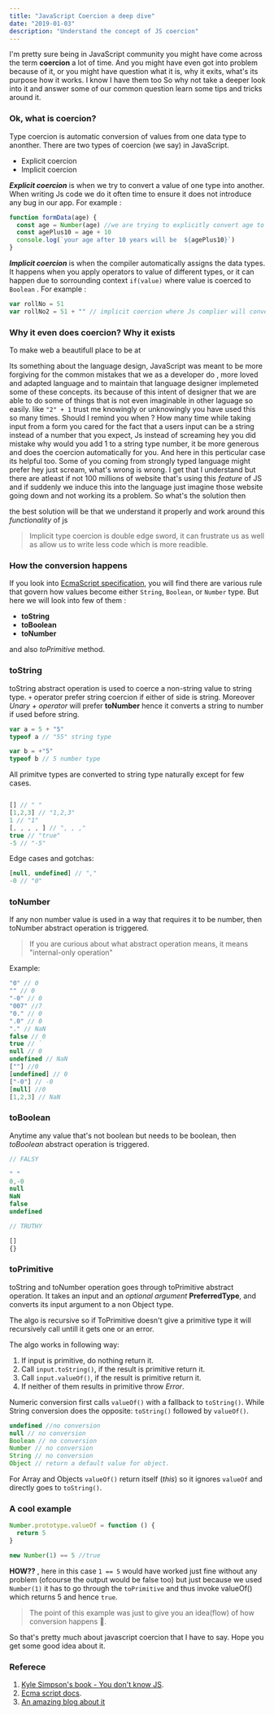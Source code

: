 ```yaml
---
title: "JavaScript Coercion a deep dive"
date: "2019-01-03"
description: "Understand the concept of JS coercion"
---
```


I'm pretty sure being in JavaScript community you might have come across the term **coercion** a lot of time. And you might have even got into problem because of it, or you might have question what it is, why it exits, what's its purpose how it works. I know I have them too So why not take a deeper look into it and answer some of our common question learn some tips and tricks around it.

### Ok, what is coercion?

Type coercion is automatic conversion of values from one data type to anonther. There are two types of coercion (we say) in JavaScript.

- Explicit coercion
- Implicit coercion

_**Explicit coercion**_ is when we try to convert a value of one type into another. When writing Js code we do it often time to ensure it does not introduce any bug in our app. For example :

```js
function formData(age) {
  const age = Number(age) //we are trying to explicitly convert age to number
  const agePlus10 = age + 10
  console.log(`your age after 10 years will be  ${agePlus10}`)
}
```

_**Implicit coercion**_ is when the compiler automatically assigns the data types. It happens when you apply operators to value of different types, or it can happen due to sorrounding context `if(value)` where value is coerced to `Boolean` . For example :

```js
var rollNo = 51
var rollNo2 = 51 + "" // implicit coercion where Js complier will convert rollNo2 to "51" a string type
```

### Why it even does coercion? Why it exists

To make web a beautifull place to be at

Its something about the language design, JavaScript was meant to be more forgiving for the common mistakes that we as a developer do , more loved and adapted language and to maintain that language designer implemeted some of these concepts. its because of this intent of designer that we are able to do some of things that is not even imaginable in other laguage so easily. like `"2" + 1` trust me knowingly or unknowingly you have used this so many times. Should I remind you when ? How many time while taking input from a form you cared for the fact that a users input can be a string instead of a number that you expect, Js instead of screaming hey you did mistake why would you add 1 to a string type number, it be more generous and does the coercion automatically for you. And here in this perticular case its helpful too. Some of you coming from strongly typed language might prefer hey just scream, what's wrong is wrong. I get that I understand but there are atleast if not 100 millions of website that's using this _feature_ of JS and if suddenly we induce this into the language just imagine those website going down and not working its a problem. So what's the solution then

the best solution will be that we understand it properly and work around this _functionality_ of js

> Implicit type coercion is double edge sword, it can frustrate us as well as allow us to write less code which is more readible.

### How the conversion happens

If you look into [EcmaScript specification](https://www.ecma-international.org/ecma-262/5.1/#sec-9), you will find there are various rule that govern how values become either `String`, `Boolean`, or `Number` type. But here we will look into few of them :

- **toString**
- **toBoolean**
- **toNumber**

and also _toPrimitive_ method.

### toString

toString abstract operation is used to coerce a non-string value to string type. `+` operator prefer string coercion if either of side is string. Moreover _Unary + operator_ will prefer **toNumber** hence it converts a string to number if used before string.

```js
var a = 5 + "5"
typeof a // "55" string type

var b = +"5"
typeof b // 5 number type
```

All primitve types are converted to string type naturally except for few cases.

```js

[] // " "
[1,2,3] // "1,2,3"
1 // "1"
[, , , , ] // ", , ,"
true // "true"
-5 // "-5"

```

Edge cases and gotchas:

<!-- prettier-ignore-start -->

```js
[null, undefined] // ","
-0 // "0"
```
<!-- prettier-ignore-end -->

### toNumber

If any non number value is used in a way that requires it to be number, then toNumber abstract operation is triggered.

> If you are curious about what abstract operation means, it means "internal-only operation"

Example:

<!-- prettier-ignore-start -->

```js
"0" // 0
"" // 0
"-0" // 0
"007" //7
"0." // 0
".0" // 0
"." // NaN
false // 0
true // `
null // 0
undefined // NaN
[""] //0
[undefined] // 0
["-0"] // -0
[null] //0
[1,2,3] // NaN

```
<!-- prettier-ignore-end -->

### toBoolean

Anytime any value that's not boolean but needs to be boolean, then _toBoolean_ abstract operation is triggered.

```js
// FALSY

" "
0,-0
null
NaN
false
undefined

// TRUTHY

[]
{}
```

### toPrimitive

toString and toNumber operation goes through toPrimitive abstract operation. It takes an input and an _optional argument_ **PreferredType**, and converts its input argument to a non Object type.

The algo is recursive so if ToPrimitive doesn't give a primitive type it will recursively call untill it gets one or an error.

The algo works in following way:

1. If input is primitive, do nothing return it.
2. Call `input.toString()`, if the result is primitive return it.
3. Call `input.valueOf()`, if the result is primitive return it.
4. If neither of them results in primitive throw _Error_.

Numeric conversion first calls `valueOf()` with a fallback to `toString()`. While String conversion does the opposite: `toString()` followed by `valueOf()`.

```js
undefined //no conversion
null // no conversion
Boolean // no conversion
Number // no conversion
String // no conversion
Object // return a default value for object.
```

For Array and Objects `valueOf()` return itself (_this_) so it ignores `valueOf` and directly goes to `toString()`.

### A cool example

```js
Number.prototype.valueOf = function () {
  return 5
}

new Number(1) == 5 //true
```

**HOW??** , here in this case `1 == 5` would have worked just fine without any problem (ofcourse the output would be false too) but just because we used `Number(1)` it has to go through the `toPrimitive` and thus invoke valueOf() which returns 5 and hence `true`.

> The point of this example was just to give you an idea(flow) of how conversion happens 😬.

So that's pretty much about javascript coercion that I have to say. Hope you get some good idea about it.

### Referece

1. [Kyle Simpson's book - You don't know JS](https://leanpub.com/ydkjsy-get-started).
2. [Ecma script docs](https://www.ecma-international.org/ecma-262/5.1/#sec-9.1).
3. [An amazing blog about it](https://www.freecodecamp.org/news/js-type-coercion-explained-27ba3d9a2839/)
